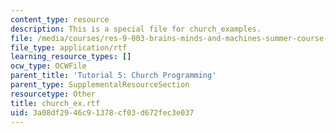 ```yaml
---
content_type: resource
description: This is a special file for church_examples.
file: /media/courses/res-9-003-brains-minds-and-machines-summer-course-summer-2015/3a08df2946c91378cf03d672fec3e037_church_ex.rtf
file_type: application/rtf
learning_resource_types: []
ocw_type: OCWFile
parent_title: 'Tutorial 5: Church Programming'
parent_type: SupplementalResourceSection
resourcetype: Other
title: church_ex.rtf
uid: 3a08df29-46c9-1378-cf03-d672fec3e037
---
```

